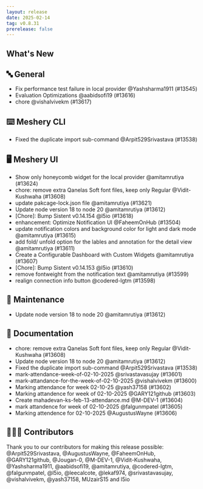 ```yaml
---
layout: release
date: 2025-02-14
tag: v0.8.31
prerelease: false
---
```


## What's New

## 🔤 General

- Fix performance test failure in local provider @Yashsharma1911 (#13545)
- Evaluation Optimizations @aabidsofi19 (#13616)
- chore @vishalvivekm (#13617)

## ⌨️ Meshery CLI

- Fixed the duplicate import sub-command @Arpit529Srivastava (#13538)

## 🖥 Meshery UI

- Show only honeycomb widget for the local provider @amitamrutiya (#13624)
- chore: remove extra Qanelas Soft font files, keep only Regular @Vidit-Kushwaha (#13608)
- update pakcage-lock.json file @amitamrutiya (#13621)
- Update node version 18 to node 20 @amitamrutiya (#13612)
- \[Chore\]: Bump Sistent v0.14.154 @l5io (#13618)
- enhancement: Optimize Notification UI @FaheemOnHub (#13504)
- update notification colors and background color for light and dark mode @amitamrutiya (#13615)
- add fold/ unfold option for the lables and annotation for the detail view @amitamrutiya (#13611)
- Create a Configurable Dashboard with Custom Widgets @amitamrutiya (#13607)
- \[Chore\]: Bump Sistent v0.14.153 @l5io (#13610)
- remove fontweight from the notification text @amitamrutiya (#13599)
- realign connection info button @codered-lgtm (#13598)

## 🧰 Maintenance

- Update node version 18 to node 20 @amitamrutiya (#13612)

## 📖 Documentation

- chore: remove extra Qanelas Soft font files, keep only Regular @Vidit-Kushwaha (#13608)
- Update node version 18 to node 20 @amitamrutiya (#13612)
- Fixed the duplicate import sub-command @Arpit529Srivastava (#13538)
- mark-attendance-week-of-02-10-2025 @srivastavasujay (#13601)
- mark-attandance-for-the-week-of-02-10-2025 @vishalvivekm (#13600)
- Marking attendance for week 02-10-25 @yash37158 (#13602)
- Marking attandence for week of 02-10-2025 @GARY121github (#13603)
- Create mahadevan-ks-feb-13-attendance.md @M-DEV-1 (#13604)
- mark attandence for week of 02-10-2025 @falgunmpatel (#13605)
- Marking attendence for 02-10-2025 @AugustusWayne (#13606)

## 👨🏽‍💻 Contributors

Thank you to our contributors for making this release possible:
@Arpit529Srivastava, @AugustusWayne, @FaheemOnHub, @GARY121github, @Jougan-0, @M-DEV-1, @Vidit-Kushwaha, @Yashsharma1911, @aabidsofi19, @amitamrutiya, @codered-lgtm, @falgunmpatel, @l5io, @leecalcote, @lekaf974, @srivastavasujay, @vishalvivekm, @yash37158, MUzairS15 and l5io
